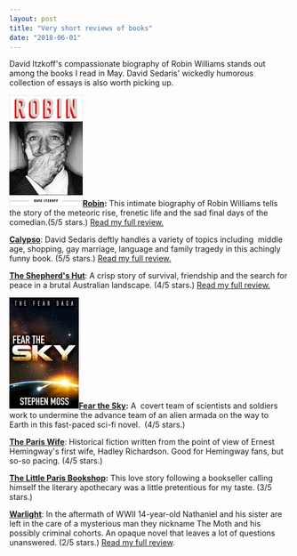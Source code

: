 ```yaml
---
layout: post
title: "Very short reviews of books"
date: "2018-06-01"
---
```


David Itzkoff's compassionate biography of Robin Williams stands out among the books I read in May. David Sedaris' wickedly humorous collection of essays is also worth picking up.

**![](/assets/images/51dST3WMBaL-132x200.jpg)[Robin](https://amzn.to/2sqjRxe):** This intimate biography of Robin Williams tells the story of the meteoric rise, frenetic life and the sad final days of the comedian.(5/5 stars.) [Read my full review.](https://kenbooth.net/review-robin/)

[**Calypso**](https://amzn.to/2Hby6KZ): David Sedaris deftly handles a variety of topics including  middle age, shopping, gay marriage, language and family tragedy in this achingly funny book. (5/5 stars.) [Read my full review.](https://kenbooth.net/review-calypso/)

[**The Shepherd's Hut**](https://amzn.to/2Lax3gT): A crisp story of survival, friendship and the search for peace in a brutal Australian landscape. (4/5 stars.) [Read my full review.](https://kenbooth.net/review-the-shepherds-hut/)

**![](/assets/images/51PXBzWVrxL-125x200.jpg)[Fear the Sky](https://amzn.to/2J8Rydc):** A  covert team of scientists and soldiers work to undermine the advance team of an alien armada on the way to Earth in this fast-paced sci-fi novel.  (4/5 stars.)

[**The Paris Wife**](https://amzn.to/2Jolfu2): Historical fiction written from the point of view of Ernest Hemingway's first wife, Hadley Richardson. Good for Hemingway fans, but so-so pacing. (4/5 stars.)

**[The Little Paris Bookshop](https://amzn.to/2LfTjFV):** This love story following a bookseller calling himself the literary apothecary was a little pretentious for my taste. (3/5 stars.)

[**Warlight**](https://amzn.to/2KuZlD3): In the aftermath of WWII 14-year-old Nathaniel and his sister are left in the care of a mysterious man they nickname The Moth and his possibly criminal cohorts. An opaque novel that leaves a lot of questions unanswered. (2/5 stars.) [Read my full review](https://kenbooth.net/review-warlight/).
